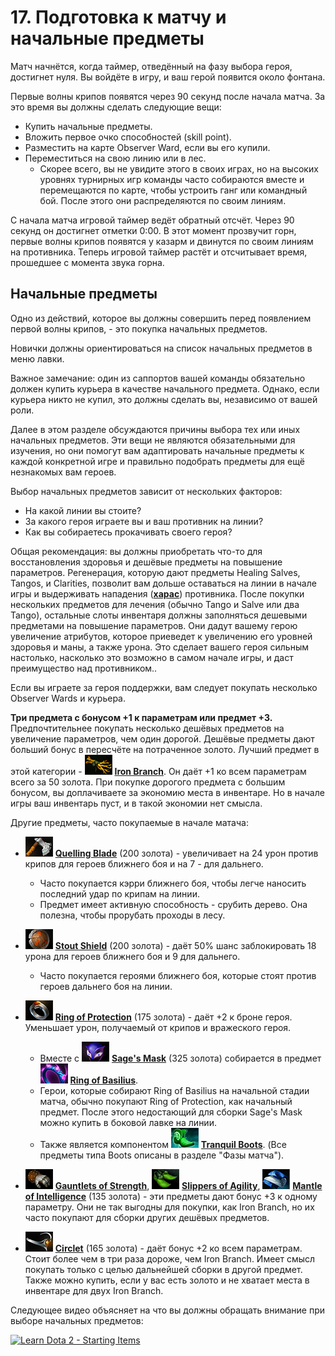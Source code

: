 # 17. Подготовка к матчу и начальные предметы

Матч начнётся, когда таймер, отведённый на фазу выбора героя, достигнет нуля. Вы войдёте в игру, и ваш герой появится около фонтана.

Первые волны крипов появятся через 90 секунд после начала матча. За это время вы должны сделать следующие вещи:

* Купить начальные предметы.
* Вложить первое очко способностей (skill point).
* Разместить на карте Observer Ward, если вы его купили.
* Переместиться на свою линию или в лес.
    * Скорее всего, вы не увидите этого в своих играх, но на высоких уровнях турнирных игр команды часто собираются вместе и перемещаются по карте, чтобы устроить ганг или командный бой. После этого они распределяются по своим линиям.

С начала матча игровой таймер ведёт обратный отсчёт. Через 90 секунд он достигнет отметки 0:00. В этот момент прозвучит горн, первые волны крипов появятся у казарм и двинутся по своим линиям на противника. Теперь игровой таймер растёт и отсчитывает время, прошедшее с момента звука горна.

## Начальные предметы

Одно из действий, которое вы должны совершить перед появлением первой волны крипов, - это покупка начальных предметов.

Новички должны ориентироваться на список начальных предметов в меню лавки.

Важное замечание: один из саппортов вашей команды обязательно должен купить курьера в качестве начального предмета. Однако, если курьера никто не купил, это должны сделать вы, независимо от вашей роли.

Далее в этом разделе обсуждаются причины выбора тех или иных начальных предметов. Эти вещи не являются обязательными для изучения, но они помогут вам адаптировать начальные предметы к каждой конкретной игре и правильно подобрать предметы для ещё незнакомых вам героев.

Выбор начальных предметов зависит от нескольких факторов:
* На какой линии вы стоите?
* За какого героя играете вы и ваш противник на линии?
* Как вы собираетесь прокачивать своего героя?

Общая рекомендация: вы должны приобретать что-то для восстановления здоровья и дешёвые предметы на повышение параметров. Регенерация, которую дают предметы Healing Salves, Tangos, и Clarities, позволит вам дольше оставаться на линии в начале игры и выдерживать нападения ([**харас**](https://dota2-ru.gamepedia.com/%D0%90%D0%B3%D1%80%D0%B5%D1%81%D1%81%D0%B8%D1%8F)) противника. После покупки нескольких предметов для лечения (обычно Tango и Salve или два Tango), остальные слоты инвентаря должны заполняться дешевыми предметами на повышение параметров. Они дадут вашему герою увеличение атрибутов, которое приеведет к увеличению его уровней здоровья и маны, а также урона. Это сделает вашего героя сильным настолько, насколько это возможно в самом начале игры, и даст преимущество над противником..

Если вы играете за героя поддержки, вам следует покупать несколько Observer Wards и курьера.

**Три предмета с бонусом +1 к параметрам или предмет +3.**
Предпочтительнее покупать несколько дешёвых предметов на увеличение параметров, чем один дорогой. Дешёвые предметы дают больший бонус в пересчёте на потраченное золото. Лучший предмет в этой категории - ![Iron Branch](images/17.1_iron_branch.png) [**Iron Branch**](https://dota2-ru.gamepedia.com/Iron_Branch). Он даёт +1 ко всем параметрам всего за 50 золота. При покупке дорогого предмета с большим бонусом, вы доплачиваете за экономию места в инвентаре. Но в начале игры ваш инвентарь пуст, и в такой экономии нет смысла.

Другие предметы, часто покупаемые в начале матача:

* ![Quelling Blade](images/17.2_quelling_blade.png) [**Quelling Blade**](https://dota2-ru.gamepedia.com/Quelling_Blade) (200 золота) - увеличивает на 24 урон против крипов для героев ближнего боя и на 7 -  для дальнего.
    * Часто покупается кэрри ближнего боя, чтобы легче наносить последний удар по крипам на линии.
    * Предмет имеет активную способность - срубить дерево. Она полезна, чтобы прорубать проходы в лесу.

* ![Stout Shield](images/17.3_stout_shield.png) [**Stout Shield**](https://dota2-ru.gamepedia.com/Stout_Shield) (200 золота) - даёт 50% шанс заблокировать 18 урона для героев ближнего боя и 9 для дальнего.
    * Часто покупается героями ближнего боя, которые стоят против героев дальнего боя на линии.

* ![Ring of Protection](images/17.4_ring_of_protection.png) [**Ring of Protection**](https://dota2-ru.gamepedia.com/Ring_of_Protection) (175 золота) - даёт +2 к броне героя. Уменьшает урон, получаемый от крипов и вражеского героя.
    * Вместе с ![Sage's Mask](images/17.5_sages_mask.png) [**Sage's Mask**](https://dota2-ru.gamepedia.com/Sage%27s_Mask) (325 золота) собирается в предмет ![Ring of Basilius](images/17.6_ring_of_basilius.png) [**Ring of Basilius**](https://dota2-ru.gamepedia.com/Ring_of_Basilius).
    * Герои, которые собирают Ring of Basilius на начальной стадии матча, обычно покупают Ring of Protection, как начальный предмет. После этого недостающий для сборки Sage's Mask можно купить в боковой лавке на линии.
    * Также является компонентом ![Tranquil Boots](images/17.6_tranquil_boots.png) [**Tranquil Boots**](https://dota2-ru.gamepedia.com/Tranquil_Boots). (Все предметы типа Boots описаны в разделе "Фазы матча").

* ![Gauntlets of Strength](images/17.7_gauntlets_of_strength.png) [**Gauntlets of Strength**](https://dota2-ru.gamepedia.com/Gauntlets_of_Strength), ![Slippers of Agility](images/17.8_slippers_of_agility.png) [**Slippers of Agility**](https://dota2-ru.gamepedia.com/Slippers_of_Agility), ![Mantle of Intelligence](images/17.9_mantle_of_intelligence.png) [**Mantle of Intelligence**](https://dota2-ru.gamepedia.com/Mantle_of_Intelligence) (135 золота) - эти предметы дают бонус +3 к одному параметру. Они не так выгодны для покупки, как Iron Branch, но их часто покупают для сборки других дешёвых предметов.

* ![Circlet](images/17.10_circlet.png) [**Circlet**](https://dota2-ru.gamepedia.com/Circlet) (165 золота) - даёт бонус +2 ко всем параметрам. Стоит более чем в три раза дороже, чем Iron Branch. Имеет смысл покупать только с целью дальнейшей сборки в другой предмет. Также можно купить, если у вас есть золото и не хватает места в инвентаре для двух Iron Branch.

Следующее видео объясняет на что вы должны обращать внимание при выборе начальных предметов:

[![Learn Dota 2 - Starting Items](http://img.youtube.com/vi/Y_4sh8IzIZI/0.jpg)](https://www.youtube.com/watch?v=Y_4sh8IzIZI)

